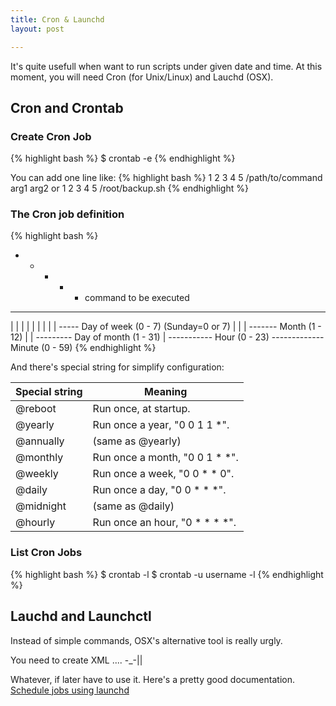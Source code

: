 ```yaml
---
title: Cron & Launchd
layout: post

---
```

It's quite usefull when want to run scripts under given date and time. At this moment, you will need Cron (for Unix/Linux) and Lauchd (OSX).

## Cron and Crontab

### Create Cron Job

{% highlight bash %}
$ crontab -e
{% endhighlight %}

You can add one line like:
{% highlight bash %}
1 2 3 4 5 /path/to/command arg1 arg2
or
1 2 3 4 5 /root/backup.sh
{% endhighlight %}

### The Cron job definition
{% highlight bash %}
* * * * * command to be executed
- - - - -
| | | | |
| | | | ----- Day of week (0 - 7) (Sunday=0 or 7)
| | | ------- Month (1 - 12)
| | --------- Day of month (1 - 31)
| ----------- Hour (0 - 23)
------------- Minute (0 - 59)
{% endhighlight %}

And there's special string for simplify configuration:

|Special string	|Meaning|
| ------------ | ------------- | 
|@reboot	|Run once, at startup.|	
|@yearly	|Run once a year, "0 0 1 1 *".|
|@annually	|(same as @yearly)|
|@monthly	|Run once a month, "0 0 1 * *".|
|@weekly	|Run once a week, "0 0 * * 0".|
|@daily	    |Run once a day, "0 0 * * *".|
|@midnight	|(same as @daily)|
|@hourly	|Run once an hour, "0 * * * *".|


### List Cron Jobs

{% highlight bash %}
$ crontab -l
$ crontab -u username -l
{% endhighlight %}

## Lauchd and Launchctl

Instead of simple commands, OSX's alternative tool is really urgly. 

You need to create XML .... -_-||

Whatever, if later have to use it. Here's a pretty good documentation. [Schedule jobs using launchd](http://nathangrigg.net/2012/07/schedule-jobs-using-launchd/)


